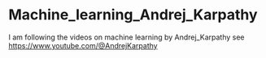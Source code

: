 # Machine_learning_Andrej_Karpathy

I am following the videos on machine learning by Andrej_Karpathy see https://www.youtube.com/@AndrejKarpathy
